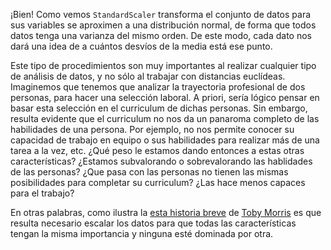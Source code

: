 ¡Bien! Como vemos `StandardScaler` transforma el conjunto de datos para sus variables se aproximen a una distribución normal, de forma que todos datos tenga una varianza del mismo orden. De este modo, cada dato nos dará una idea de a cuántos desvíos de la media está ese punto.

Este tipo de procedimientos son muy importantes al realizar cualquier tipo de análisis de datos, y no sólo al trabajar con distancias euclídeas. Imaginemos que tenemos que analizar la trayectoria profesional de dos personas, para hacer una selección laboral. A priori, sería lógico pensar en basar esta selección en el curriculum de dichas personas. Sin embargo, resulta evidente que el curriculum no nos da un panaroma completo de las habilidades de una persona. Por ejemplo, no nos permite conocer su capacidad de trabajo en equipo o sus habilidades para realizar más de una tarea a la vez, etc. ¿Qué peso le estamos dando entonces a estas otras características? ¿Estamos subvalorando o sobrevalorando las hablidades de las personas? ¿Que pasa con las personas no tienen las mismas posibilidades para completar su curriculum? ¿Las hace menos capaces para el trabajo? 

En otras palabras, como ilustra la [esta historia breve](https://cajondeherramientas.com.ar/index.php/2016/05/05/en-bandeja-de-plata-una-historia-sobre-los-privilegios/) de [Toby Morris](https://en.wikipedia.org/wiki/Toby_Morris_(cartoonist)) es que resulta necesario escalar los datos para que todas las características tengan la misma importancia y ninguna esté dominada por otra. 

